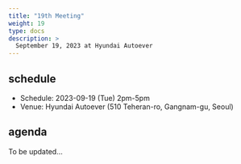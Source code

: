 ```yaml
---
title: "19th Meeting"
weight: 19
type: docs
description: >
  September 19, 2023 at Hyundai Autoever 
---
```


## schedule

* Schedule: 2023-09-19 (Tue) 2pm-5pm
* Venue: Hyundai Autoever (510 Teheran-ro, Gangnam-gu, Seoul)

## agenda

To be updated...